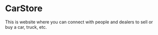 # CarStore
This is website where you can connect with people and dealers to sell or buy a car, truck, etc. 
